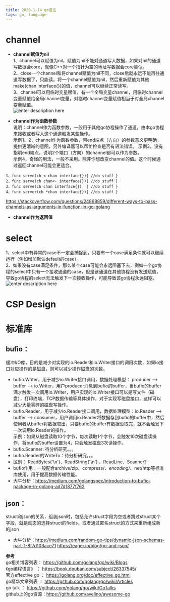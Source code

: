 ```yaml
---
title: 2020-1-14 go语法 
tags: go, language
---
```


# **channel**  

+ **channel赋值为nil**   
1、channel可以赋值为nil，赋值为nil不能对通道写入数据，如果对nil的通道写数据会core，就像C++对一个指针为空的地址写数据会core类似。   
2、close一个channel和将channel赋值为nil不同，close后就永远不能再往通道写数据了，只能读。将一个channel赋值为nil，然后重新赋值为其他make(chan interface{})的值，channel可以继续正常读写。   
3、channel可以用临时变量赋值，有一个全局变量channel，用临时channel变量赋值给全局channel变量，对临时channel变量赋值相当于对全局channel变量赋值。   
![enter description here](./images/1579052148730.png)   

+ **channel作为函数参数**   
说明：channel作为函数参数，一般用于其他go协程操作了通道，由本go协程来接收或者写入这个通道触发某些操作。   
示例1、2，channel作为函数参数，带end端点（方向）的参数意义更明确，提供更清晰的意图，另外编译器可以帮忙检查是否有语法错误。
示例3，没有指明end端点，说明2个端口（方向）的channel都可以作为参数。   
示例4，奇怪的用法，一般不采用。除非你想改变channel的值。这个时候通过返回channel可能会更适合。   
``` golang    
1、func serve(ch <-chan interface{}){ //do stuff }   
2、func serve(ch chan<- interface{}){ //do stuff }   
3、func serve(ch chan interface{})  { //do stuff }   
4、func server(ch *chan interface{}){ //do stuff }   
```
https://stackoverflow.com/questions/24868859/different-ways-to-pass-channels-as-arguments-in-function-in-go-golang   

+ **channel作为返回值**   


# **select**   
1、select中有异常的case不一定会捕捉到，只要有一个case满足条件就可以继续运行（例如增加默认default的case）。   
2、如果没有case满足条件，那么某个case可能会永远阻塞下去，例如一个go协程的select中只有一个接收通道的case，但是该通道在其他协程没有发送赋值，导致go协程的select无法触发下一次接收操作，可能导致该go协程永远阻塞。   
![enter description here](./images/1579056537751.png)   

# **CSP Design**   
     

# **标准库**   
## bufio：    
缓冲I/O库，目的是减少对实现的io.Reader和io.Writer接口的调用次数，如果io接口对应操作的是磁盘，则可以减少操作磁盘的次数。   
+ bufio.Writer，用于减少io.Writer接口调用，数据处理模型： producer --> buffer --> io.Writer，用户producer消息到bufio的buffer，当bufio的buffer满才触发一次调用io.Writer，用户实现的io.Writer接口可以是写文件（磁盘），打印终端，TCP数据传输等具体操作，对于实现写磁盘接口，这样可以减少大量零碎的磁盘写操作。  
+ bufio.Reader，用于减少io.Reader接口调用，数据处理模型：io.Reader --> buffer --> consumer，用户调用io.Reader将数据存到bufio的buffer中，然后使用者从buffer将数据取出，只要bufio的buffer有数据没取完，就不会触发下一次调用io.Reader的操作。   
示例：如果从磁盘读取10个字节，每次读取1个字节，会触发10次磁盘读操作，将bufio的buffer设置为4，只会触发磁盘3次读操作。   
+ bufio.Scanner: 待分析研究。。。   
+ bufio.Reader的WriteTo：待分析研究。。。   
+ 区别：   ReadBytes('\n')、ReadString('\n') 、ReadLine、Scanner?   
+ bufio作用：一般配合archive/zip、compress/*、encoding/*、net/http等标准库使用，用于提高数据传输性能。   
+ 大牛分析：https://medium.com/golangspec/introduction-to-bufio-package-in-golang-ad7d1877f762   

## json：
struct和json的关系，组装json时，包括允许struct字段为空或者跳过struct某个字段，就是动态的选择struct的fields，或者通过匿名struct的方式来重新组成新的json
 + 大牛分析：https://medium.com/random-go-tips/dynamic-json-schemas-part-1-8f7d103ace71
				      https://eager.io/blog/go-and-json/

**参考**  
  go相关博客列表： https://github.com/golang/go/wiki/Blogs     
《go编程语言》  ： https://book.douban.com/subject/26337545/   
官方effective go  ： https://golang.org/doc/effective_go.html   
go精华文章列表  ： https://github.com/golang/go/wiki/Articles    
go talk ：                 https://github.com/golang/go/wiki/GoTalks   
github上的go资源：https://github.com/avelino/awesome-go   


